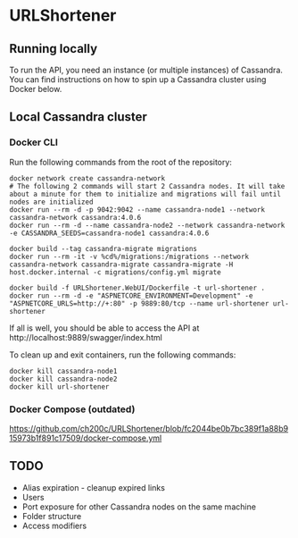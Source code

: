 # URLShortener

## Running locally

To run the API, you need an instance (or multiple instances) of Cassandra. You can find instructions on how to spin up a Cassandra cluster using Docker below.

## Local Cassandra cluster
### Docker CLI

Run the following commands from the root of the repository:

```
docker network create cassandra-network
# The following 2 commands will start 2 Cassandra nodes. It will take about a minute for them to initialize and migrations will fail until nodes are initialized
docker run --rm -d -p 9042:9042 --name cassandra-node1 --network cassandra-network cassandra:4.0.6
docker run --rm -d --name cassandra-node2 --network cassandra-network -e CASSANDRA_SEEDS=cassandra-node1 cassandra:4.0.6

docker build --tag cassandra-migrate migrations
docker run --rm -it -v %cd%/migrations:/migrations --network cassandra-network cassandra-migrate cassandra-migrate -H host.docker.internal -c migrations/config.yml migrate

docker build -f URLShortener.WebUI/Dockerfile -t url-shortener .
docker run --rm -d -e "ASPNETCORE_ENVIRONMENT=Development" -e "ASPNETCORE_URLS=http://+:80" -p 9889:80/tcp --name url-shortener url-shortener
```

If all is well, you should be able to access the API at http://localhost:9889/swagger/index.html

To clean up and exit containers, run the following commands:
```
docker kill cassandra-node1
docker kill cassandra-node2
docker kill url-shortener
```

### Docker Compose (outdated)
https://github.com/ch200c/URLShortener/blob/fc2044be0b7bc389f1a88b915973b1f891c17509/docker-compose.yml


## TODO
- Alias expiration - cleanup expired links
- Users
- Port exposure for other Cassandra nodes on the same machine
- Folder structure
- Access modifiers